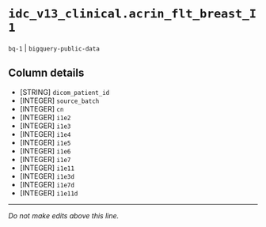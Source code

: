 # `idc_v13_clinical.acrin_flt_breast_I1`
`bq-1` | `bigquery-public-data`

## Column details
* [STRING]    `dicom_patient_id`
* [INTEGER]   `source_batch`
* [INTEGER]   `cn`
* [INTEGER]   `i1e2`
* [INTEGER]   `i1e3`
* [INTEGER]   `i1e4`
* [INTEGER]   `i1e5`
* [INTEGER]   `i1e6`
* [INTEGER]   `i1e7`
* [INTEGER]   `i1e11`
* [INTEGER]   `i1e3d`
* [INTEGER]   `i1e7d`
* [INTEGER]   `i1e11d`

-------------------------------------------------------------------------------
*Do not make edits above this line.*
